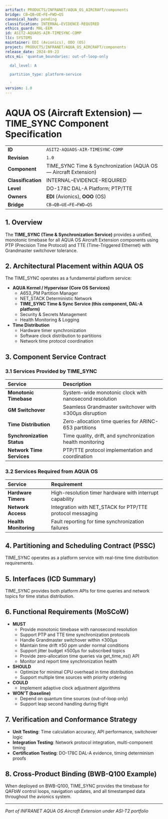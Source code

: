 ```yaml
---
artifact: PRODUCTS/INFRANET/AQUA_OS_AIRCRAFT/components
bridge: CB→QB→UE→FE→FWD→QS
canonical_hash: pending
classification: INTERNAL–EVIDENCE-REQUIRED
ethics_guard: MAL-EEM
id: ASIT2-AQUAOS-AIR-TIMESYNC-COMP
llc: SYSTEMS
maintainer: EDI (Avionics), OOO (OS)
project: PRODUCTS/INFRANET/AQUA_OS_AIRCRAFT/components
release_date: 2024-09-23
utcs_mi: 'quantum_boundaries: out-of-loop-only

  dal_level: A

  partition_type: platform-service

  '
version: 1.0
---
```


# AQUA OS (Aircraft Extension) — TIME_SYNC Component Specification

| | |
| :--- | :--- |
| **ID** | `ASIT2-AQUAOS-AIR-TIMESYNC-COMP` |
| **Revision** | `1.0` |
| **Component** | TIME_SYNC Time & Synchronization (AQUA OS — Aircraft Extension) |
| **Classification** | INTERNAL–EVIDENCE-REQUIRED |
| **Level** | DO-178C DAL-A Platform; PTP/TTE |
| **Owners** | **EDI** (Avionics), **OOO** (OS) |
| **Bridge** | `CB→QB→UE→FE→FWD→QS` |

## 1. Overview

The **TIME_SYNC (Time & Synchronization Service)** provides a unified, monotonic timebase for all AQUA OS Aircraft Extension components using PTP (Precision Time Protocol) and TTE (Time-Triggered Ethernet) with Grandmaster switchover tolerance.

## 2. Architectural Placement within AQUA OS

The TIME_SYNC operates as a fundamental platform service:

* **AQUA Kernel / Hypervisor (Core OS Services)**
    * A653_PM Partition Manager
    * NET_STACK Deterministic Network
    * **TIME_SYNC Time & Sync Service (this component, DAL-A platform)**
    * Security & Secrets Management
    * Health Monitoring & Logging
* **Time Distribution**
    * Hardware timer synchronization
    * Software clock distribution to partitions
    * Network time protocol coordination

## 3. Component Service Contract

### 3.1 Services Provided by TIME_SYNC

| Service | Description |
| :--- | :--- |
| **Monotonic Timebase** | System-wide monotonic clock with nanosecond resolution |
| **GM Switchover** | Seamless Grandmaster switchover with ≤300μs disruption |
| **Time Distribution** | Zero-allocation time queries for ARINC-653 partitions |
| **Synchronization Status** | Time quality, drift, and synchronization health monitoring |
| **Network Time Services** | PTP/TTE protocol implementation and coordination |

### 3.2 Services Required from AQUA OS

| Service | Requirement |
| :--- | :--- |
| **Hardware Timers** | High-resolution timer hardware with interrupt capability |
| **Network Access** | Integration with NET_STACK for PTP/TTE protocol messaging |
| **Health Monitoring** | Fault reporting for time synchronization failures |

## 4. Partitioning and Scheduling Contract (PSSC)

TIME_SYNC operates as a platform service with real-time time distribution requirements.

## 5. Interfaces (ICD Summary)

TIME_SYNC provides both platform APIs for time queries and network topics for time status distribution.

## 6. Functional Requirements (MoSCoW)

* **MUST**
    * Provide monotonic timebase with nanosecond resolution
    * Support PTP and TTE time synchronization protocols  
    * Handle Grandmaster switchover within ≤300μs
    * Maintain time drift ≤50 ppm under normal conditions
    * Support jitter budget ≤500μs for subscribed topics
    * Provide zero-allocation time queries via get_time_ns() API
    * Monitor and report time synchronization health
* **SHOULD**
    * Optimize for minimal CPU overhead in time distribution
    * Support multiple time sources with priority ordering
* **COULD**
    * Implement adaptive clock adjustment algorithms
* **WON'T (baseline)**
    * Depend on quantum time sources (out-of-loop only)
    * Support leap second handling during flight

## 7. Verification and Conformance Strategy

* **Unit Testing**: Time calculation accuracy, API performance, switchover logic
* **Integration Testing**: Network protocol integration, multi-component timing
* **Certification Testing**: DO-178C DAL-A evidence, timing determinism proofs

## 8. Cross-Product Binding (BWB-Q100 Example)

When deployed on BWB-Q100, TIME_SYNC provides the timebase for QAFbW control loops, navigation updates, and all timestamped data throughout the avionics system.

---

*Part of INFRANET AQUA OS Aircraft Extension under ASI-T2 portfolio*